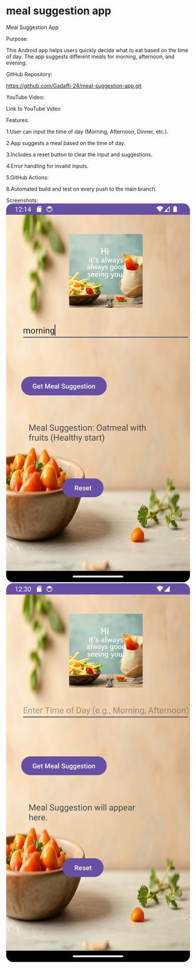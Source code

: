 # meal suggestion app
 Meal Suggestion App 

Purpose: 

This Android app helps users quickly decide what to eat based on the time of day. The app suggests different meals for morning, afternoon, and evening. 

GitHub Repository: 

https://github.com/Gadaffi-24/meal-suggestion-app.git

YouTube Video: 

Link to YouTube Video 

Features: 

1.User can input the time of day (Morning, Afternoon, Dinner, etc.). 

2.App suggests a meal based on the time of day. 

3.Includes a reset button to clear the input and suggestions. 

4.Error handling for invalid inputs. 

5.GitHub Actions: 

6.Automated build and test on every push to the main branch. 

Screenshots: 
![visual](Screenshot_20250402_121431.png)
![visual](Screenshot_20250402_123046.png)